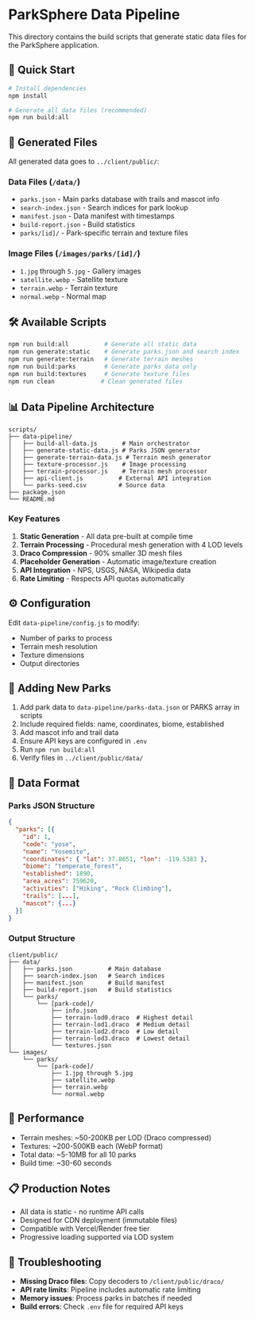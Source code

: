 # ParkSphere Data Pipeline

This directory contains the build scripts that generate static data files for the ParkSphere application.

## 🚀 Quick Start

```bash
# Install dependencies
npm install

# Generate all data files (recommended)
npm run build:all
```

## 📁 Generated Files

All generated data goes to `../client/public/`:

### Data Files (`/data/`)
- `parks.json` - Main parks database with trails and mascot info
- `search-index.json` - Search indices for park lookup  
- `manifest.json` - Data manifest with timestamps
- `build-report.json` - Build statistics
- `parks/[id]/` - Park-specific terrain and texture files

### Image Files (`/images/parks/[id]/`)
- `1.jpg` through `5.jpg` - Gallery images
- `satellite.webp` - Satellite texture
- `terrain.webp` - Terrain texture
- `normal.webp` - Normal map

## 🛠️ Available Scripts

```bash
npm run build:all          # Generate all static data
npm run generate:static    # Generate parks.json and search index
npm run generate:terrain   # Generate terrain meshes
npm run build:parks        # Generate parks data only
npm run build:textures     # Generate texture files
npm run clean             # Clean generated files
```

## 📊 Data Pipeline Architecture

```
scripts/
├── data-pipeline/
│   ├── build-all-data.js       # Main orchestrator
│   ├── generate-static-data.js # Parks JSON generator
│   ├── generate-terrain-data.js # Terrain mesh generator
│   ├── texture-processor.js    # Image processing
│   ├── terrain-processor.js    # Terrain mesh processor
│   ├── api-client.js          # External API integration
│   └── parks-seed.csv         # Source data
├── package.json
└── README.md
```

### Key Features
1. **Static Generation** - All data pre-built at compile time
2. **Terrain Processing** - Procedural mesh generation with 4 LOD levels
3. **Draco Compression** - 90% smaller 3D mesh files
4. **Placeholder Generation** - Automatic image/texture creation
5. **API Integration** - NPS, USGS, NASA, Wikipedia data
6. **Rate Limiting** - Respects API quotas automatically

## ⚙️ Configuration

Edit `data-pipeline/config.js` to modify:
- Number of parks to process
- Terrain mesh resolution
- Texture dimensions
- Output directories

## 🔧 Adding New Parks

1. Add park data to `data-pipeline/parks-data.json` or PARKS array in scripts
2. Include required fields: name, coordinates, biome, established
3. Add mascot info and trail data
4. Ensure API keys are configured in `.env`
5. Run `npm run build:all`
6. Verify files in `../client/public/data/`

## 📝 Data Format

### Parks JSON Structure
```json
{
  "parks": [{
    "id": 1,
    "code": "yose",
    "name": "Yosemite",
    "coordinates": { "lat": 37.8651, "lon": -119.5383 },
    "biome": "temperate_forest",
    "established": 1890,
    "area_acres": 759620,
    "activities": ["Hiking", "Rock Climbing"],
    "trails": [...],
    "mascot": {...}
  }]
}
```

### Output Structure
```
client/public/
├── data/
│   ├── parks.json          # Main database
│   ├── search-index.json   # Search indices
│   ├── manifest.json       # Build manifest
│   ├── build-report.json   # Build statistics
│   └── parks/
│       └── [park-code]/
│           ├── info.json
│           ├── terrain-lod0.draco  # Highest detail
│           ├── terrain-lod1.draco  # Medium detail
│           ├── terrain-lod2.draco  # Low detail
│           ├── terrain-lod3.draco  # Lowest detail
│           └── textures.json
└── images/
    └── parks/
        └── [park-code]/
            ├── 1.jpg through 5.jpg
            ├── satellite.webp
            ├── terrain.webp
            └── normal.webp
```

## 🚀 Performance

- Terrain meshes: ~50-200KB per LOD (Draco compressed)
- Textures: ~200-500KB each (WebP format)
- Total data: ~5-10MB for all 10 parks
- Build time: ~30-60 seconds

## 📋 Production Notes

- All data is static - no runtime API calls
- Designed for CDN deployment (immutable files)
- Compatible with Vercel/Render free tier
- Progressive loading supported via LOD system

## 🔧 Troubleshooting

- **Missing Draco files**: Copy decoders to `/client/public/draco/`
- **API rate limits**: Pipeline includes automatic rate limiting
- **Memory issues**: Process parks in batches if needed
- **Build errors**: Check `.env` file for required API keys